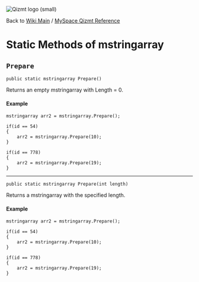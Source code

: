 <a href='Hidden comment: Image:'></a><img src='http://qizmt.googlecode.com/svn/wiki/images/Qizmt_logo_small.png' alt='Qizmt logo (small)' />

Back to <a href='Hidden comment: Link:'></a>[Wiki Main](Main.md) / [MySpace Qizmt Reference](MySpaceQizmtReference.md)


# Static Methods of mstringarray #



## `Prepare` ##
`public static mstringarray Prepare()`

Returns an empty mstringarray with Length = 0.

#### Example ####
```
mstringarray arr2 = mstringarray.Prepare();

if(id == 54)
{
    arr2 = mstringarray.Prepare(10);
}

if(id == 778)
{
    arr2 = mstringarray.Prepare(19);
} 
```

---




`public static mstringarray Prepare(int length)`

Returns a mstringarray with the specified length.

#### Example ####
```
mstringarray arr2 = mstringarray.Prepare();

if(id == 54)
{
    arr2 = mstringarray.Prepare(10);
}

if(id == 778)
{
    arr2 = mstringarray.Prepare(19);
} 
```